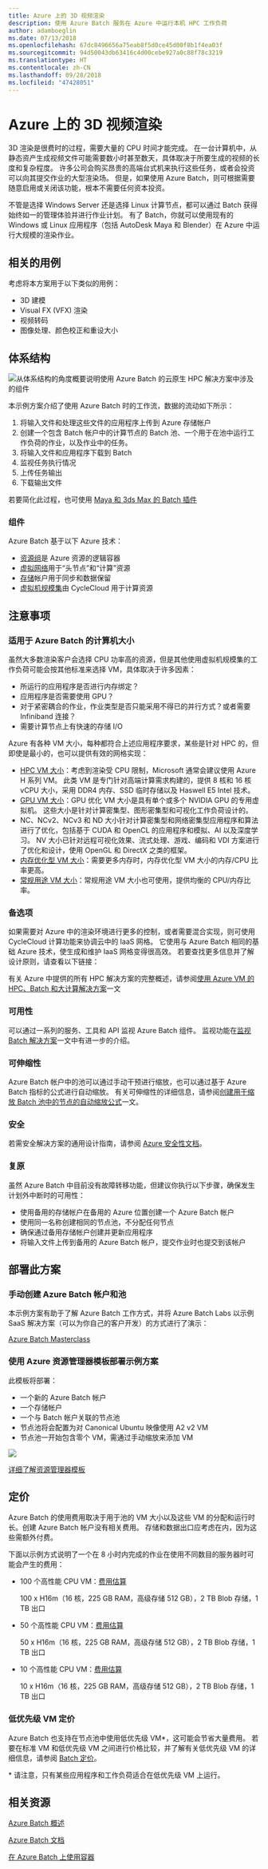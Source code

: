 ```yaml
---
title: Azure 上的 3D 视频渲染
description: 使用 Azure Batch 服务在 Azure 中运行本机 HPC 工作负荷
author: adamboeglin
ms.date: 07/13/2018
ms.openlocfilehash: 67dc8496656a75eab8f5d0ce45d00f8b1f4ea03f
ms.sourcegitcommit: 94d50043db63416c4d00cebe927a0c88f78c3219
ms.translationtype: HT
ms.contentlocale: zh-CN
ms.lasthandoff: 09/28/2018
ms.locfileid: "47428051"
---
```

# <a name="3d-video-rendering-on-azure"></a>Azure 上的 3D 视频渲染

3D 渲染是很费时的过程，需要大量的 CPU 时间才能完成。  在一台计算机中，从静态资产生成视频文件可能需要数小时甚至数天，具体取决于所要生成的视频的长度和复杂程度。  许多公司会购买昂贵的高端台式机来执行这些任务，或者会投资可以向其提交作业的大型渲染场。  但是，如果使用 Azure Batch，则可根据需要随意启用或关闭该功能，根本不需要任何资本投资。

不管是选择 Windows Server 还是选择 Linux 计算节点，都可以通过 Batch 获得始终如一的管理体验并进行作业计划。 有了 Batch，你就可以使用现有的 Windows 或 Linux 应用程序（包括 AutoDesk Maya 和 Blender）在 Azure 中运行大规模的渲染作业。

## <a name="related-use-cases"></a>相关的用例

考虑将本方案用于以下类似的用例：

* 3D 建模
* Visual FX (VFX) 渲染
* 视频转码
* 图像处理、颜色校正和重设大小

## <a name="architecture"></a>体系结构

![从体系结构的角度概要说明使用 Azure Batch 的云原生 HPC 解决方案中涉及的组件][architecture]

本示例方案介绍了使用 Azure Batch 时的工作流，数据的流动如下所示：

1. 将输入文件和处理这些文件的应用程序上传到 Azure 存储帐户
2. 创建一个包含 Batch 帐户中的计算节点的 Batch 池、一个用于在池中运行工作负荷的作业，以及作业中的任务。
3. 将输入文件和应用程序下载到 Batch
4. 监视任务执行情况
5. 上传任务输出
6. 下载输出文件

若要简化此过程，也可使用 [Maya 和 3ds Max 的 Batch 插件][batch-plugins]

### <a name="components"></a>组件

Azure Batch 基于以下 Azure 技术：

* [资源组][resource-groups]是 Azure 资源的逻辑容器
* [虚拟网络][vnet]用于“头节点”和“计算”资源
* [存储][storage]帐户用于同步和数据保留
* [虚拟机规模集][vmss]由 CycleCloud 用于计算资源

## <a name="considerations"></a>注意事项

### <a name="machine-sizes-available-for-azure-batch"></a>适用于 Azure Batch 的计算机大小

虽然大多数渲染客户会选择 CPU 功率高的资源，但是其他使用虚拟机规模集的工作负荷可能会按其他标准来选择 VM，具体取决于许多因素：

* 所运行的应用程序是否进行内存绑定？
* 应用程序是否需要使用 GPU？ 
* 对于紧密耦合的作业，作业类型是否只能采用不得已的并行方式？或者需要 Infiniband 连接？
* 需要计算节点上有快速的存储 I/O

Azure 有各种 VM 大小，每种都符合上述应用程序要求，某些是针对 HPC 的，但即使是最小的，也可以提供有效的网格实现：

* [HPC VM 大小][compute-hpc]：考虑到渲染受 CPU 限制，Microsoft 通常会建议使用 Azure H 系列 VM。  此类 VM 是专门针对高端计算需求构建的，提供 8 核和 16 核 vCPU 大小，采用 DDR4 内存、SSD 临时存储以及 Haswell E5 Intel 技术。
* [GPU VM 大小][compute-gpu]：GPU 优化 VM 大小是具有单个或多个 NVIDIA GPU 的专用虚拟机。 这些大小是针对计算密集型、图形密集型和可视化工作负荷设计的。
* NC、NCv2、NCv3 和 ND 大小针对计算密集型和网络密集型应用程序和算法进行了优化，包括基于 CUDA 和 OpenCL 的应用程序和模拟、AI 以及深度学习。 NV 大小已针对远程可视化效果、流式处理、游戏、编码和 VDI 方案进行了优化和设计，使用 OpenGL 和 DirectX 之类的框架。
* [内存优化型 VM 大小][compute-memory]：需要更多内存时，内存优化型 VM 大小的内存/CPU 比率更高。
* [常规用途 VM 大小][compute-general]：常规用途 VM 大小也可使用，提供均衡的 CPU/内存比率。

### <a name="alternatives"></a>备选项

如果需要对 Azure 中的渲染环境进行更多的控制，或者需要混合实现，则可使用 CycleCloud 计算功能来协调云中的 IaaS 网格。 它使用与 Azure Batch 相同的基础 Azure 技术，使生成和维护 IaaS 网格变得很高效。 若要查找更多信息并了解设计原则，请查看以下链接：

有关 Azure 中提供的所有 HPC 解决方案的完整概述，请参阅[使用 Azure VM 的 HPC、Batch 和大计算解决方案][hpc-alt-solutions]一文

### <a name="availability"></a>可用性

可以通过一系列的服务、工具和 API 监视 Azure Batch 组件。 监视功能在[监视 Batch 解决方案][batch-monitor]一文中有进一步的介绍。

### <a name="scalability"></a>可伸缩性

Azure Batch 帐户中的池可以通过手动干预进行缩放，也可以通过基于 Azure Batch 指标的公式进行自动缩放。 有关可伸缩性的详细信息，请参阅[创建用于缩放 Batch 池中的节点的自动缩放公式][batch-scaling]一文。

### <a name="security"></a>安全

若需安全解决方案的通用设计指南，请参阅 [Azure 安全性文档][security]。

### <a name="resiliency"></a>复原

虽然 Azure Batch 中目前没有故障转移功能，但建议你执行以下步骤，确保发生计划外中断时的可用性：

* 使用备用的存储帐户在备用的 Azure 位置创建一个 Azure Batch 帐户
* 使用同一名称创建相同的节点池，不分配任何节点
* 确保通过备用存储帐户创建并更新应用程序
* 将输入文件上传到备用的 Azure Batch 帐户，提交作业时也提交到该帐户

## <a name="deploy-this-scenario"></a>部署此方案

### <a name="creating-an-azure-batch-account-and-pools-manually"></a>手动创建 Azure Batch 帐户和池

本示例方案有助于了解 Azure Batch 工作方式，并将 Azure Batch Labs 以示例 SaaS 解决方案（可以为你自己的客户开发）的方式进行了演示：

[Azure Batch Masterclass][batch-labs-masterclass]

### <a name="deploying-the-sample-scenario-using-an-azure-resource-manager-template"></a>使用 Azure 资源管理器模板部署示例方案

此模板将部署：

* 一个新的 Azure Batch 帐户
* 一个存储帐户
* 一个与 Batch 帐户关联的节点池
* 节点池将会配置为对 Canonical Ubuntu 映像使用 A2 v2 VM
* 节点池一开始包含零个 VM，需通过手动缩放来添加 VM

<a href="https://portal.azure.com/#create/Microsoft.Template/uri/https%3A%2F%2Fraw.githubusercontent.com%2Fmspnp%2Fsolution-architectures%2Fmaster%2Fhpc%2Fbatchcreatewithpools.json" target="_blank">
    <img src="https://azuredeploy.net/deploybutton.png"/>
</a>

[详细了解资源管理器模板][azure-arm-templates]

## <a name="pricing"></a>定价

Azure Batch 的使用费用取决于用于池的 VM 大小以及这些 VM 的分配和运行时长。创建 Azure Batch 帐户没有相关费用。 存储和数据出口应考虑在内，因为这些需额外付费。

下面以示例方式说明了一个在 8 小时内完成的作业在使用不同数目的服务器时可能会产生的费用：

* 100 个高性能 CPU VM：[费用估算][hpc-est-high]

  100 x H16m（16 核，225 GB RAM，高级存储 512 GB），2 TB Blob 存储，1 TB 出口

* 50 个高性能 CPU VM：[费用估算][hpc-est-med]

  50 x H16m（16 核，225 GB RAM，高级存储 512 GB），2 TB Blob 存储，1 TB 出口

* 10 个高性能 CPU VM：[费用估算][hpc-est-low]
  
  10 x H16m（16 核，225 GB RAM，高级存储 512 GB），2 TB Blob 存储，1 TB 出口

### <a name="low-priority-vm-pricing"></a>低优先级 VM 定价

Azure Batch 也支持在节点池中使用低优先级 VM*，这可能会节省大量费用。 若要在标准 VM 和低优先级 VM 之间进行价格比较，并了解有关低优先级 VM 的详细信息，请参阅 [Batch 定价][batch-pricing]。

\* 请注意，只有某些应用程序和工作负荷适合在低优先级 VM 上运行。

## <a name="related-resources"></a>相关资源

[Azure Batch 概述][batch-overview]

[Azure Batch 文档][batch-doc]

[在 Azure Batch 上使用容器][batch-containers]

<!-- links -->
[architecture]: ./media/native-hpc-ref-arch.png
[resource-groups]: /azure/azure-resource-manager/resource-group-overview
[security]: /azure/security/
[resiliency]: /azure/architecture/resiliency/
[scalability]: /azure/architecture/checklist/scalability
[vmss]: /azure/virtual-machine-scale-sets/overview
[vnet]: /azure/virtual-network/virtual-networks-overview
[storage]: https://azure.microsoft.com/services/storage/
[batch]: https://azure.microsoft.com/services/batch/
[batch-arch]: https://azure.microsoft.com/solutions/architecture/big-compute-with-azure-batch/
[compute-hpc]: /azure/virtual-machines/windows/sizes-hpc
[compute-gpu]: /azure/virtual-machines/windows/sizes-gpu
[compute-compute]: /azure/virtual-machines/windows/sizes-compute
[compute-memory]: /azure/virtual-machines/windows/sizes-memory
[compute-general]: /azure/virtual-machines/windows/sizes-general
[compute-storage]: /azure/virtual-machines/windows/sizes-storage
[compute-acu]: /azure/virtual-machines/windows/acu
[compute=benchmark]: /azure/virtual-machines/windows/compute-benchmark-scores
[hpc-est-high]: https://azure.com/e/9ac25baf44ef49c3a6b156935ee9544c
[hpc-est-med]: https://azure.com/e/0286f1d6f6784310af4dcda5aec8c893
[hpc-est-low]: https://azure.com/e/e39afab4e71949f9bbabed99b428ba4a
[batch-labs-masterclass]: https://github.com/azurebigcompute/BigComputeLabs/tree/master/Azure%20Batch%20Masterclass%20Labs
[batch-scaling]: /azure/batch/batch-automatic-scaling
[hpc-alt-solutions]: /azure/virtual-machines/linux/high-performance-computing?toc=%2fazure%2fbatch%2ftoc.json
[batch-monitor]: /azure/batch/monitoring-overview
[batch-pricing]: https://azure.microsoft.com/en-gb/pricing/details/batch/
[batch-doc]: /azure/batch/
[batch-overview]: https://azure.microsoft.com/services/batch/
[batch-containers]: https://github.com/Azure/batch-shipyard
[azure-arm-templates]: /azure/azure-resource-manager/resource-group-overview#template-deployment
[batch-plugins]: /azure/batch/batch-rendering-service#options-for-submitting-a-render-job
